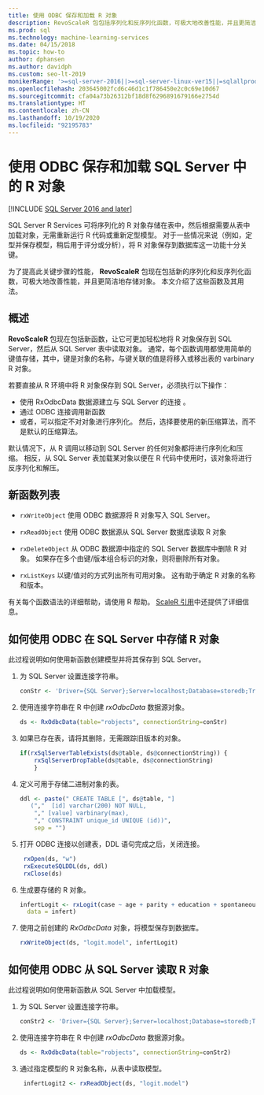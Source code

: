 ```yaml
---
title: 使用 ODBC 保存和加载 R 对象
description: RevoScaleR 包包括序列化和反序列化函数，可极大地改善性能，并且更简洁地存储对象。
ms.prod: sql
ms.technology: machine-learning-services
ms.date: 04/15/2018
ms.topic: how-to
author: dphansen
ms.author: davidph
ms.custom: seo-lt-2019
monikerRange: '>=sql-server-2016||>=sql-server-linux-ver15||=sqlallproducts-allversions'
ms.openlocfilehash: 203645002fcd6c46d1c1f786450e2c0c69e10d67
ms.sourcegitcommit: cfa04a73b26312bf18d8f6296891679166e2754d
ms.translationtype: HT
ms.contentlocale: zh-CN
ms.lasthandoff: 10/19/2020
ms.locfileid: "92195783"
---
```

# <a name="save-and-load-r-objects-from-sql-server-using-odbc"></a>使用 ODBC 保存和加载 SQL Server 中的 R 对象
[!INCLUDE [SQL Server 2016 and later](../../includes/applies-to-version/sqlserver2016.md)]

SQL Server R Services 可将序列化的 R 对象存储在表中，然后根据需要从表中加载对象，无需重新运行 R 代码或重新定型模型。 对于一些情况来说（例如，定型并保存模型，稍后用于评分或分析），将 R 对象保存到数据库这一功能十分关键。

为了提高此关键步骤的性能， **RevoScaleR** 包现在包括新的序列化和反序列化函数，可极大地改善性能，并且更简洁地存储对象。 本文介绍了这些函数及其用法。

## <a name="overview"></a>概述

**RevoScaleR** 包现在包括新函数，让它可更加轻松地将 R 对象保存到 SQL Server，然后从 SQL Server 表中读取对象。 通常，每个函数调用都使用简单的键值存储，其中，键是对象的名称，与键关联的值是将移入或移出表的 varbinary R 对象。

若要直接从 R 环境中将 R 对象保存到 SQL Server，必须执行以下操作：

+ 使用 RxOdbcData 数据源建立与 SQL Server 的连接  。
+ 通过 ODBC 连接调用新函数
+ 或者，可以指定不对对象进行序列化。 然后，选择要使用的新压缩算法，而不是默认的压缩算法。

默认情况下，从 R 调用以移动到 SQL Server 的任何对象都将进行序列化和压缩。 相反，从 SQL Server 表加载某对象以便在 R 代码中使用时，该对象将进行反序列化和解压。

## <a name="list-of-new-functions"></a>新函数列表

- `rxWriteObject` 使用 ODBC 数据源将 R 对象写入 SQL Server。

- `rxReadObject` 使用 ODBC 数据源从 SQL Server 数据库读取 R 对象

- `rxDeleteObject` 从 ODBC 数据源中指定的 SQL Server 数据库中删除 R 对象。 如果存在多个由键/版本组合标识的对象，则将删除所有对象。

- `rxListKeys` 以键/值对的方式列出所有可用对象。 这有助于确定 R 对象的名称和版本。

有关每个函数语法的详细帮助，请使用 R 帮助。 [ScaleR 引用](/r-server/r-reference/revoscaler/revoscaler)中还提供了详细信息。

## <a name="how-to-store-r-objects-in-sql-server-using-odbc"></a>如何使用 ODBC 在 SQL Server 中存储 R 对象

此过程说明如何使用新函数创建模型并将其保存到 SQL Server。

1. 为 SQL Server 设置连接字符串。
   ```R
   conStr <- 'Driver={SQL Server};Server=localhost;Database=storedb;Trusted_Connection=true'
   ```
2. 使用连接字符串在 R 中创建 *rxOdbcData* 数据源对象。
   ```R
   ds <- RxOdbcData(table="robjects", connectionString=conStr)
   ```

3. 如果已存在表，请将其删除，无需跟踪旧版本的对象。

   ```R
   if(rxSqlServerTableExists(ds@table, ds@connectionString)) {
       rxSqlServerDropTable(ds@table, ds@connectionString)
       }
   ```
   
4. 定义可用于存储二进制对象的表。

   ```R
   ddl <- paste(" CREATE TABLE [", ds@table, "] 
      (","  [id] varchar(200) NOT NULL,
       "," [value] varbinary(max),
       "," CONSTRAINT unique_id UNIQUE (id))", 
       sep = "") 
   ```
5. 打开 ODBC 连接以创建表，DDL 语句完成之后，关闭连接。

   ```R
    rxOpen(ds, "w") 
    rxExecuteSQLDDL(ds, ddl) 
    rxClose(ds)
    ```
6. 生成要存储的 R 对象。

   ```R
   infertLogit <- rxLogit(case ~ age + parity + education + spontaneous + induced, 
     data = infert)
   ```
6. 使用之前创建的 *RxOdbcData* 对象，将模型保存到数据库。

   ```R
   rxWriteObject(ds, "logit.model", infertLogit)
   ```

## <a name="how-to-read-r-objects-from-sql-server-using-odbc"></a>如何使用 ODBC 从 SQL Server 读取 R 对象

此过程说明如何使用新函数从 SQL Server 中加载模型。

1. 为 SQL Server 设置连接字符串。

   ```R
   conStr2 <- 'Driver={SQL Server};Server=localhost;Database=storedb;Trusted_Connection=true'
   ```
2. 使用连接字符串在 R 中创建 *rxOdbcData* 数据源对象。

   ```R
   ds <- RxOdbcData(table="robjects", connectionString=conStr2)
   ```
3. 通过指定模型的 R 对象名称，从表中读取模型。

   ```R
    infertLogit2 <- rxReadObject(ds, "logit.model")
   ```
